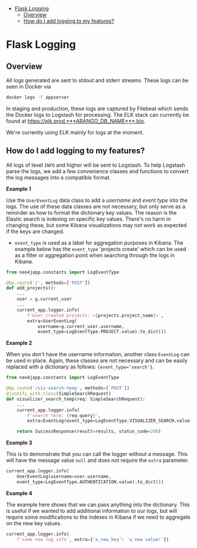 - [Flask Logging](#flask-logging)
  - [Overview](#overview)
  - [How do I add logging to my features?](#how-do-i-add-logging-to-my-features)


# Flask Logging

## Overview
All logs generated are sent to stdout and stderr streams. These logs can be seen in Docker via
```bash
docker logs -f appserver
```

In staging and production, these logs are captured by Filebeat which sends the Docker logs to Logstash for processing. The ELK stack can currently be found at https://elk.prod.***ARANGO_DB_NAME***.bio.

We're currently using ELK mainly for logs at the moment.

## How do I add logging to my features?
All logs of level `INFO` and higher will be sent to Logstash. To help Logstash parse the logs, we add a few convenience classes and functions to convert the log messages into a compatible format.

__Example 1__

Use the `UserEventLog` data class to add a *username* and *event type* into the logs. The use of these data classes are not necessary, but only serve as a reminder as how to format the dictionary key values. The reason is the Elastic search is indexing on specific key values. There's no harm in changing these, but some Kibana visualizations may not work as expected if the keys are changed.

- `event_type` is used as a label for aggregation purposes in Kibana. The example below has the `event_type` 'projects create' which can be used as a filter or aggregation point when searching through the logs in Kibana.

```python
from neo4japp.constants import LogEventType

@bp.route('/', methods=['POST'])
def add_projects():
    ...
    user = g.current_user
    ...
    current_app.logger.info(
        f'User created projects: <{projects.project_name}>',
        extra=UserEventLog(
            username=g.current_user.username,
            event_type=LogEventType.PROJECT.value).to_dict())
```

__Example 2__

When you don't have the username information, another class `EventLog` can be used in place. Again, these classes are not necessary and can be easily replaced with a dictionary as follows: `{event_type='search'}`.

```python
from neo4japp.constants import LogEventType

@bp.route('/viz-search-temp', methods=['POST'])
@jsonify_with_class(SimpleSearchRequest)
def visualizer_search_temp(req: SimpleSearchRequest):
    ...
    current_app.logger.info(
        f'search term: {req.query}',
        extra=EventLog(event_type=LogEventType.VISUALIZER_SEARCH.value).to_dict())

    return SuccessResponse(result=results, status_code=200)
```


__Example 3__

This is to demonstrate that you can call the logger without a message. This will have the message value `null` and does not require the `extra` parameter.


```python
current_app.logger.info(
    UserEventLog(username=user.username,
    event_type=LogEventType.AUTHENTICATION.value).to_dict())
```

__Example 4__

The example here shows that we can pass anything into the dictionary. This is useful if we wanted to add additional information to our logs, but will require some modifications to the indexes in Kibana if we need to aggregate on the new key values.

```python
current_app.logger.info(
    f'some new log info', extra={'a_new_key': 'a new value!'})
```
